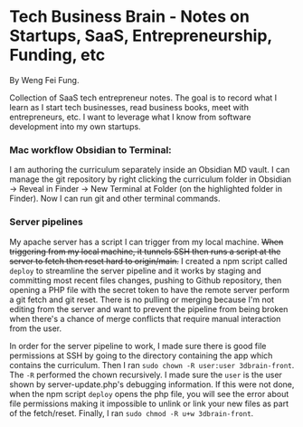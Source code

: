 # Tech Business Brain - Notes on Startups, SaaS, Entrepreneurship, Funding, etc

By Weng Fei Fung.

Collection of SaaS tech entrepreneur notes. The goal is to record what I learn as I start tech businesses, read business books, meet with entrepreneurs, etc. I want to leverage what I know from software development into my own startups.

### Mac workflow Obsidian to Terminal: 
I am authoring the curriculum separately inside an Obsidian MD vault. I can manage the git repository by right clicking the curriculum folder in Obsidian -> Reveal in Finder -> New Terminal at Folder (on the highlighted folder in Finder). Now I can run git and other terminal commands.

### Server pipelines
My apache server has a script I can trigger from my local machine. ~~When triggering from my local machine, it tunnels SSH then runs a script at the server to fetch then reset hard to origin/main.~~ I created a npm script called `deploy` to streamline the server pipeline and it works by staging and committing most recent files changes, pushing to Github repository, then opening a PHP file with the secret token to have the remote server perform a git fetch and git reset. There is no pulling or merging because I'm not editing from the server and want to prevent the pipeline from being broken when there's a chance of merge conflicts that require manual interaction from the user.

In order for the server pipeline to work, I made sure there is good file permissions at SSH by going to the directory containing the app which contains the curriculum. Then I ran `sudo chown -R user:user 3dbrain-front`. The `-R` performed the chown recursively. I made sure the `user` is the user shown by server-update.php's debugging information. If this were not done, when the npm script `deploy` opens the php file, you will see the error about file permissions making it impossible to unlink or link your new files as part of the fetch/reset. Finally, I ran `sudo chmod -R u+w 3dbrain-front`.
